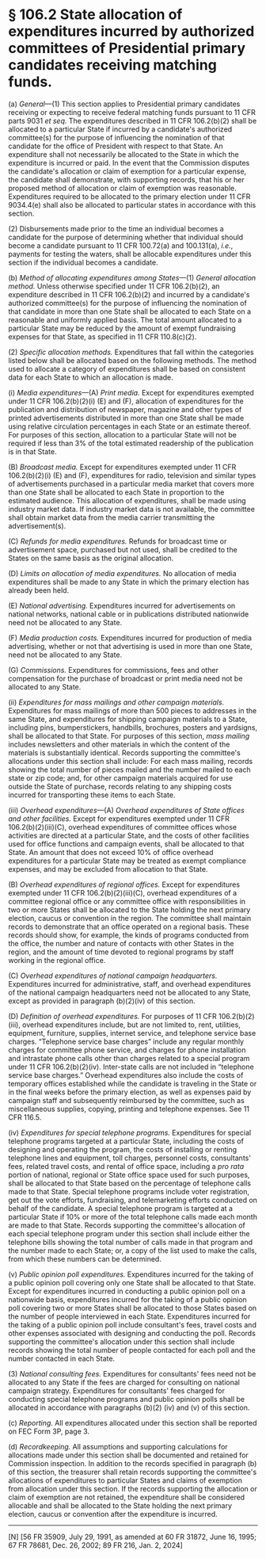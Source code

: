 # § 106.2   State allocation of expenditures incurred by authorized committees of Presidential primary candidates receiving matching funds.

(a) *General*—(1) This section applies to Presidential primary candidates receiving or expecting to receive federal matching funds pursuant to 11 CFR parts 9031 *et seq.* The expenditures described in 11 CFR 106.2(b)(2) shall be allocated to a particular State if incurred by a candidate's authorized committee(s) for the purpose of influencing the nomination of that candidate for the office of President with respect to that State. An expenditure shall not necessarily be allocated to the State in which the expenditure is incurred or paid. In the event that the Commission disputes the candidate's allocation or claim of exemption for a particular expense, the candidate shall demonstrate, with supporting records, that his or her proposed method of allocation or claim of exemption was reasonable. Expenditures required to be allocated to the primary election under 11 CFR 9034.4(e) shall also be allocated to particular states in accordance with this section.


(2) Disbursements made prior to the time an individual becomes a candidate for the purpose of determining whether that individual should become a candidate pursuant to 11 CFR 100.72(a) and 100.131(a), *i.e.*, payments for testing the waters, shall be allocable expenditures under this section if the individual becomes a candidate.


(b) *Method of allocating expenditures among States*—(1) *General allocation method.* Unless otherwise specified under 11 CFR 106.2(b)(2), an expenditure described in 11 CFR 106.2(b)(2) and incurred by a candidate's authorized committee(s) for the purpose of influencing the nomination of that candidate in more than one State shall be allocated to each State on a reasonable and uniformly applied basis. The total amount allocated to a particular State may be reduced by the amount of exempt fundraising expenses for that State, as specified in 11 CFR 110.8(c)(2).


(2) *Specific allocation methods.* Expenditures that fall within the categories listed below shall be allocated based on the following methods. The method used to allocate a category of expenditures shall be based on consistent data for each State to which an allocation is made.


(i) *Media expenditures*—(A) *Print media.* Except for expenditures exempted under 11 CFR 106.2(b)(2)(i) (E) and (F), allocation of expenditures for the publication and distribution of newspaper, magazine and other types of printed advertisements distributed in more than one State shall be made using relative circulation percentages in each State or an estimate thereof. For purposes of this section, allocation to a particular State will not be required if less than 3% of the total estimated readership of the publication is in that State.


(B) *Broadcast media.* Except for expenditures exempted under 11 CFR 106.2(b)(2)(i) (E) and (F), expenditures for radio, television and similar types of advertisements purchased in a particular media market that covers more than one State shall be allocated to each State in proportion to the estimated audience. This allocation of expenditures, shall be made using industry market data. If industry market data is not available, the committee shall obtain market data from the media carrier transmitting the advertisement(s).


(C) *Refunds for media expenditures.* Refunds for broadcast time or advertisement space, purchased but not used, shall be credited to the States on the same basis as the original allocation.


(D) *Limits on allocation of media expenditures.* No allocation of media expenditures shall be made to any State in which the primary election has already been held.


(E) *National advertising.* Expenditures incurred for advertisements on national networks, national cable or in publications distributed nationwide need not be allocated to any State.


(F) *Media production costs.* Expenditures incurred for production of media advertising, whether or not that advertising is used in more than one State, need not be allocated to any State.


(G) *Commissions.* Expenditures for commissions, fees and other compensation for the purchase of broadcast or print media need not be allocated to any State.


(ii) *Expenditures for mass mailings and other campaign materials.* Expenditures for mass mailings of more than 500 pieces to addresses in the same State, and expenditures for shipping campaign materials to a State, including pins, bumperstickers, handbills, brochures, posters and yardsigns, shall be allocated to that State. For purposes of this section, *mass mailing* includes newsletters and other materials in which the content of the materials is substantially identical. Records supporting the committee's allocations under this section shall include: For each mass mailing, records showing the total number of pieces mailed and the number mailed to each state or zip code; and, for other campaign materials acquired for use outside the State of purchase, records relating to any shipping costs incurred for transporting these items to each State.


(iii) *Overhead expenditures*—(A) *Overhead expenditures of State offices and other facilities.* Except for expenditures exempted under 11 CFR 106.2(b)(2)(iii)(C), overhead expenditures of committee offices whose activities are directed at a particular State, and the costs of other facilities used for office functions and campaign events, shall be allocated to that State. An amount that does not exceed 10% of office overhead expenditures for a particular State may be treated as exempt compliance expenses, and may be excluded from allocation to that State.


(B) *Overhead expenditures of regional offices.* Except for expenditures exempted under 11 CFR 106.2(b)(2)(iii)(C), overhead expenditures of a committee regional office or any committee office with responsibilities in two or more States shall be allocated to the State holding the next primary election, caucus or convention in the region. The committee shall maintain records to demonstrate that an office operated on a regional basis. These records should show, for example, the kinds of programs conducted from the office, the number and nature of contacts with other States in the region, and the amount of time devoted to regional programs by staff working in the regional office.


(C) *Overhead expenditures of national campaign headquarters.* Expenditures incurred for administrative, staff, and overhead expenditures of the national campaign headquarters need not be allocated to any State, except as provided in paragraph (b)(2)(iv) of this section.


(D) *Definition of overhead expenditures.* For purposes of 11 CFR 106.2(b)(2)(iii), overhead expenditures include, but are not limited to, rent, utilities, equipment, furniture, supplies, internet service, and telephone service base charges. “Telephone service base charges” include any regular monthly charges for committee phone service, and charges for phone installation and intrastate phone calls other than charges related to a special program under 11 CFR 106.2(b)(2)(iv). Inter-state calls are not included in “telephone service base charges.” Overhead expenditures also include the costs of temporary offices established while the candidate is traveling in the State or in the final weeks before the primary election, as well as expenses paid by campaign staff and subsequently reimbursed by the committee, such as miscellaneous supplies, copying, printing and telephone expenses. See 11 CFR 116.5.


(iv) *Expenditures for special telephone programs.* Expenditures for special telephone programs targeted at a particular State, including the costs of designing and operating the program, the costs of installing or renting telephone lines and equipment, toll charges, personnel costs, consultants' fees, related travel costs, and rental of office space, including a *pro rata* portion of national, regional or State office space used for such purposes, shall be allocated to that State based on the percentage of telephone calls made to that State. Special telephone programs include voter registration, get out the vote efforts, fundraising, and telemarketing efforts conducted on behalf of the candidate. A special telephone program is targeted at a particular State if 10% or more of the total telephone calls made each month are made to that State. Records supporting the committee's allocation of each special telephone program under this section shall include either the telephone bills showing the total number of calls made in that program and the number made to each State; or, a copy of the list used to make the calls, from which these numbers can be determined.


(v) *Public opinion poll expenditures.* Expenditures incurred for the taking of a public opinion poll covering only one State shall be allocated to that State. Except for expenditures incurred in conducting a public opinion poll on a nationwide basis, expenditures incurred for the taking of a public opinion poll covering two or more States shall be allocated to those States based on the number of people interviewed in each State. Expenditures incurred for the taking of a public opinion poll include consultant's fees, travel costs and other expenses associated with designing and conducting the poll. Records supporting the committee's allocation under this section shall include records showing the total number of people contacted for each poll and the number contacted in each State.


(3) *National consulting fees.* Expenditures for consultants' fees need not be allocated to any State if the fees are charged for consulting on national campaign strategy. Expenditures for consultants' fees charged for conducting special telephone programs and public opinion polls shall be allocated in accordance with paragraphs (b)(2) (iv) and (v) of this section.


(c) *Reporting.* All expenditures allocated under this section shall be reported on FEC Form 3P, page 3.


(d) *Recordkeeping.* All assumptions and supporting calculations for allocations made under this section shall be documented and retained for Commission inspection. In addition to the records specified in paragraph (b) of this section, the treasurer shall retain records supporting the committee's allocations of expenditures to particular States and claims of exemption from allocation under this section. If the records supporting the allocation or claim of exemption are not retained, the expenditure shall be considered allocable and shall be allocated to the State holding the next primary election, caucus or convention after the expenditure is incurred.



---

[N] [56 FR 35909, July 29, 1991, as amended at 60 FR 31872, June 16, 1995; 67 FR 78681, Dec. 26, 2002; 89 FR 216, Jan. 2, 2024]




